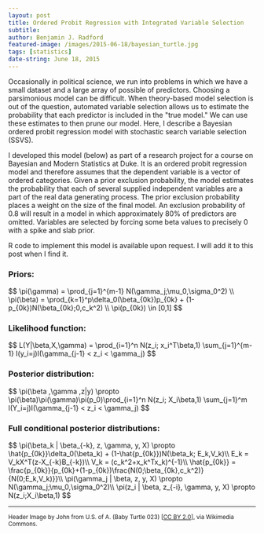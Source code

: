 ```yaml
---
layout: post
title: Ordered Probit Regression with Integrated Variable Selection
subtitle: 
author: Benjamin J. Radford
featured-image: /images/2015-06-18/bayesian_turtle.jpg
tags: [statistics]
date-string: June 18, 2015
---
```


Occasionally in political science, we run into problems in which we have a small dataset and a large array of possible of predictors. Choosing a parsimonious model can be difficult. When theory-based model selection is out of the question, automated variable selection allows us to estimate the probability that each predictor is included in the "true model." We can use these estimates to then prune our model. Here, I describe a Bayesian ordered probit regression model with stochastic search variable selection (SSVS).

I developed this model (below) as part of a research project for a course on Bayesian and Modern Statistics at Duke. It is an ordered probit regression model and therefore assumes that the dependent variable is a vector of ordered categories. Given a prior exclusion probability, the model estimates the probability that each of several supplied independent variables are a part of the real data generating process. The prior exclusion probability places a weight on the size of the final model. An exclusion probability of 0.8 will result in a model in which approximately 80% of predictors are omitted. Variables are selected by forcing some beta values to precisely 0 with a spike and slab prior.

R code to implement this model is available upon request. I will add it to this post when I find it.

<h3>Priors:</h3>
$$ 
\pi(\gamma) = \prod_{j=1}^{m-1} N(\gamma_j;\mu_0,\sigma_0^2) \\
\pi(\beta) = \prod_{k=1}^p\delta_0(\beta_{0k})p_{0k} + (1-p_{0k})N(\beta_{0k};0,c_k^2) \\
\pi(p_{0k}) \in [0,1]
$$

<h3>Likelihood function:</h3>
$$ 
L(Y|\beta,X,\gamma) = \prod_{i=1}^n N(z_i; x_i^T\beta,1) \sum_{j=1}^{m-1} I(y_i=j)I(\gamma_{j-1} < z_i < \gamma_j)
$$

<h3>Posterior distribution:</h3>
$$ 
\pi(\beta ,\gamma ,z|y) \propto \pi(\beta)\pi(\gamma)\pi(p_0)\prod_{i=1}^n N(z_i; X_i\beta,1) \sum_{j=1}^m I(Y_i=j)I(\gamma_{j-1} < z_i < \gamma_j)
$$

<h3>Full conditional posterior distributions:</h3>
$$ 
\pi(\beta_k | \beta_{-k}, z, \gamma, y, X) \propto \hat{p_{0k}}\delta_0(\beta_k) + (1-\hat{p_{0k}})N(\beta_k; E_k,V_k)\\
E_k = V_kX^T(z-X_{-k}B_{-k})\\
V_k = (c_k^2+x_k^Tx_k)^{-1}\\
\hat{p_{0k}} = \frac{p_{0k}}{p_{0k}+(1-p_{0k})\frac{N(0;\beta_{0k},c_k^2)}{N(0;E_k,V_k)}}\\
\pi(\gamma_j | \beta, z, y, X) \propto N(\gamma_j;\mu_0,\sigma_0^2)\\
\pi(z_i | \beta, z_{-i}, \gamma, y, X) \propto N(z_i;X_i\beta,1)
$$

<hr>
<small>Header Image by John from U.S. of A. (Baby Turtle 023) [<a href="http://creativecommons.org/licenses/by/2.0">CC BY 2.0</a>], via Wikimedia Commons.</small>